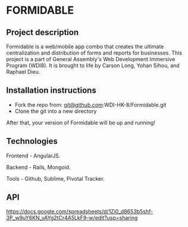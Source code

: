 # FORMIDABLE

## Project description

Formidable is a web/mobile app combo that creates the ultimate centralization and distribution of forms and reports for businesses. This project is a part of General Assembly's Web Development Immersive Program (WDI8). It is brought to life by Carson Long, Yohan Sihou, and Raphael Dieu.

## Installation instructions

- Fork the repo from: git@github.com:WDI-HK-8/Formidable.git
- Clone the git into a new directory

After that, your version of Formidable will be up and running!

## Technologies

Frontend - AngularJS.

Backend - Rails, Mongoid.

Tools - Github, Sublime, Pivotal Tracker.

## API
https://docs.google.com/spreadsheets/d/1Zi0_d8653b5shf-3P_w9uY6KN_vAYg2tCr4A5LkF9-w/edit?usp=sharing
